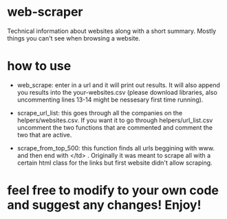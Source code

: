 # web-scraper
Technical information about websites along with a short summary. Mostly things you can't see when browsing a website.


# how to use
- web_scrape: enter in a url and it will print out results. It will also append you results into the your-websites.csv (please download libraries, also uncommenting lines 13-14 might be nessesary first time running).
  
- scrape_url_list: this goes through all the companies on the helpers/websites.csv. If you want it to go through helpers/url_list.csv uncomment the two functions that are commented and comment the two that are active.
  
- scrape_from_top_500: this function finds all urls beggining with www. and then end with \</td> . Originally it was meant to scrape all with a certain html class for the links but first website didn't allow scraping.

# feel free to modify to your own code and suggest any changes! Enjoy!
